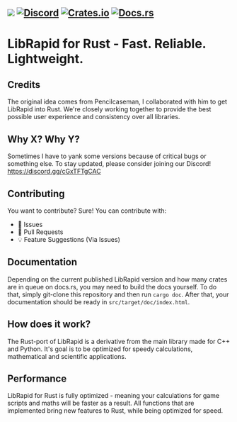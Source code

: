 ![](https://github.com/Pencilcaseman/librapid/blob/master/branding/logo_transparent_trimmed.png)
[![Discord](https://img.shields.io/discord/848914274105557043)](https://discord.gg/cGxTFTgCAC)
[![Crates.io](https://img.shields.io/crates/v/lib_rapid?color=green)](https://crates.io/crates/lib_rapid)
[![Docs.rs](https://img.shields.io/docsrs/lib_rapid)](https://docs.rs/crate/lib_rapid/)
----

LibRapid for Rust - Fast. Reliable. Lightweight.
============

Credits
-----

The original idea comes from Pencilcaseman, I collaborated with him to get LibRapid into Rust. We're closely working together to provide
the best possible user experience and consistency over all libraries.

Why X? Why Y?
-----

Sometimes I have to yank some versions because of critical bugs or something else. To stay updated, please consider joining our Discord! https://discord.gg/cGxTFTgCAC

Contributing
-----

You want to contribute? Sure! You can contribute with:

- 🚩 Issues
- 🙇 Pull Requests
- 💡 Feature Suggestions (Via Issues)

Documentation
-----

Depending on the current published LibRapid version and how many crates are in queue on docs.rs, you may need to build the docs yourself.
To do that, simply git-clone this repository and then run `cargo doc`. After that, your documentation should be ready in `src/target/doc/index.html`.

How does it work?
-----

The Rust-port of LibRapid is a derivative from the main library made for C++ and Python. It's goal is to be optimized for speedy calculations, mathematical and
scientific applications.

Performance
-----

LibRapid for Rust is fully optimized - meaning your calculations for game scripts and maths will be faster as a result. All functions that are implemented bring new features to Rust, while being optimized for speed.